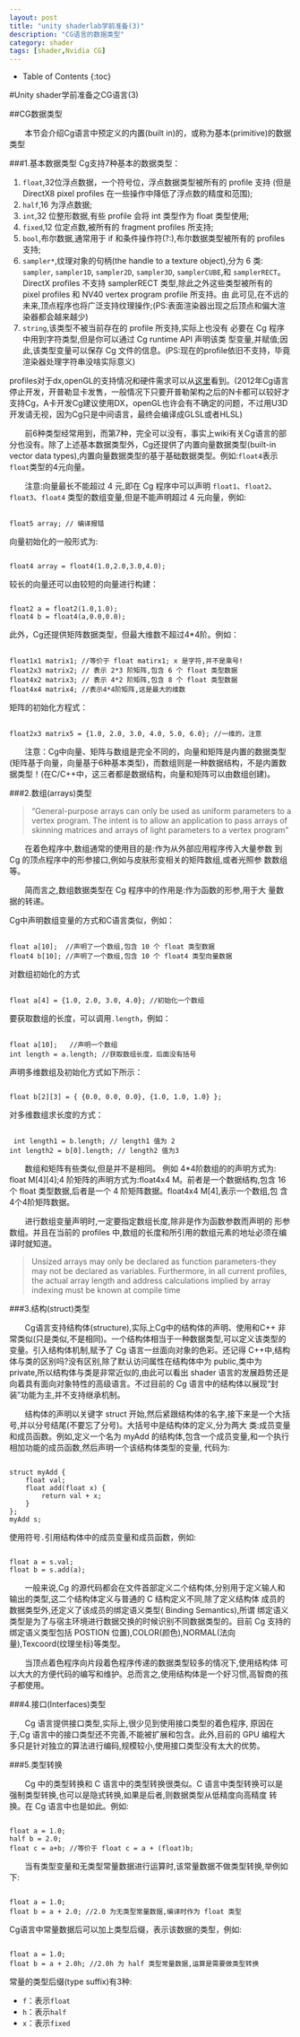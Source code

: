 ```yaml
---
layout: post
title: "unity shaderlab学前准备(3)"
description: "CG语言的数据类型"
category: shader
tags: [shader,Nvidia CG]
---
```


* Table of Contents
{:toc}

#Unity shader学前准备之CG语言(3)

##CG数据类型

&#160; &#160; &#160; &#160;本节会介绍Cg语言中预定义的内置(built in)的，或称为基本(primitive)的数据类型

###1.基本数据类型
Cg支持7种基本的数据类型：<br>
<!-- more -->
1. `float`,32位浮点数据，一个符号位，浮点数据类型被所有的 profile 支持 (但是 DirectX8 pixel profiles 在一些操作中降低了浮点数的精度和范围);<br>
2. `half`,16 为浮点数据;<br>
3. `int`,32 位整形数据,有些 profile 会将 int 类型作为 float 类型使用;<br>
4. `fixed`,12 位定点数,被所有的 fragment profiles 所支持;<br>
5. `bool`,布尔数据,通常用于 if 和条件操作符(?:),布尔数据类型被所有的
profiles 支持;<br>
6. `sampler*`,纹理对象的句柄(the handle to a texture object),分为 6 类: `sampler`, `sampler1D`, `sampler2D`, `sampler3D`, `samplerCUBE`,和 `samplerRECT`。 DirectX profiles 不支持 samplerRECT 类型,除此之外这些类型被所有的 pixel profiles 和 NV40 vertex program profile 所支持。由 此可见,在不远的未来,顶点程序也将广泛支持纹理操作;(PS:表面渲染器出现之后顶点和偏大渲染器都会越来越少)<br>
7. `string`,该类型不被当前存在的 profile 所支持,实际上也没有 必要在 Cg 程序中用到字符类型,但是你可以通过 Cg runtime API 声明该类 型变量,并赋值;因此,该类型变量可以保存 Cg 文件的信息。(PS:现在的profile依旧不支持，毕竟渲染器处理字符串没啥实际意义)<br>

profiles对于dx,openGL的支持情况和硬件需求可以从[这里](https://developer.nvidia.com/cg-profiles)看到。(2012年Cg语言停止开发，开普勒显卡发售，一般情况下只要开普勒架构之后的N卡都可以较好才支持Cg，A卡开发Cg建议使用DX，openGL也许会有不确定的问题，不过用U3D开发请无视，因为Cg只是中间语言，最终会编译成GLSL或者HLSL)

&#160; &#160; &#160; &#160;前6种类型经常用到，而第7种，完全可以没有，事实上wiki有关Cg语言的部分也没有。除了上述基本数据类型外，Cg还提供了内置向量数据类型(built-in vector data types),内置向量数据类型的基于基础数据类型。例如:`float4`表示`float`类型的4元向量。

&#160; &#160; &#160; &#160;注意:向量最长不能超过 4 元,即在 Cg 程序中可以声明 `float1`、`float2`、`float3`、`float4` 类型的数组变量,但是不能声明超过 4 元向量，例如:

<pre><code>
float5 array; // 编译报错
</code></pre>

向量初始化的一般形式为:

<pre><code>
float4 array = float4(1.0,2.0,3.0,4.0);
</code></pre>

较长的向量还可以由较短的向量进行构建：

<pre><code>
float2 a = float2(1.0,1.0);
float4 b = float4(a,0.0,0.0);
</code></pre>

此外，Cg还提供矩阵数据类型，但最大维数不超过4*4阶。例如：

<pre><code>
float1x1 matrix1; //等价于 float matirx1; x 是字符,并不是乘号! 
float2x3 matrix2; // 表示 2*3 阶矩阵,包含 6 个 float 类型数据 
float4x2 matrix3; // 表示 4*2 阶矩阵,包含 8 个 float 类型数据 
float4x4 matrix4; //表示4*4阶矩阵,这是最大的维数
</code></pre>

矩阵的初始化方程式：

<pre><code>
float2x3 matrix5 = {1.0, 2.0, 3.0, 4.0, 5.0, 6.0}; //一维的，注意
</code></pre>

&#160; &#160; &#160; &#160;注意：Cg中向量、矩阵与数组是完全不同的，向量和矩阵是内置的数据类型(矩阵基于向量，向量基于6种基本类型)，而数组则是一种数据结构，不是内置数据类型！(在C/C++中，这三者都是数据结构，向量和矩阵可以由数组创建)。

###2.数组(arrays)类型

> “General-purpose arrays can only be used as uniform parameters to a vertex program. The intent is to allow an application to pass arrays of skinning matrices and arrays of light parameters to a vertex program”

&#160; &#160; &#160; &#160;在着色程序中,数组通常的使用目的是:作为从外部应用程序传入大量参数 到 Cg 的顶点程序中的形参接口,例如与皮肤形变相关的矩阵数组,或者光照参 数数组等。

&#160; &#160; &#160; &#160;简而言之,数组数据类型在 Cg 程序中的作用是:作为函数的形参,用于大 量数据的转递。

Cg中声明数组变量的方式和C语言类似，例如：

<pre><code>
float a[10];  //声明了一个数组,包含 10 个 float 类型数据
float4 b[10]; //声明了一个数组,包含 10 个 float4 类型向量数据
</code></pre>

对数组初始化的方式

<pre><code>
float a[4] = {1.0, 2.0, 3.0, 4.0}; //初始化一个数组
</code></pre>

要获取数组的长度，可以调用`.length`，例如：

<pre><code>
float a[10];   //声明一个数组
int length = a.length; //获取数组长度，后面没有括号
</code></pre>

声明多维数组及初始化方式如下所示：

<pre><code>
float b[2][3] = { {0.0, 0.0, 0.0}, {1.0, 1.0, 1.0} };
</code></pre>

对多维数组求长度的方式：

<pre><code>
￼int length1 = b.length; // length1 值为 2
int length2 = b[0].length; // length2 值为3
</code></pre>

&#160; &#160; &#160; &#160;数组和矩阵有些类似,但是并不是相同。 例如 4*4阶数组的的声明方式为: float M[4][4];4 阶矩阵的声明方式为:float4x4 M。前者是一个数据结构,包含 16 个 float 类型数据,后者是一个 4 阶矩阵数据。float4x4 M[4],表示一个数组,包 含4个4阶矩阵数据。

&#160; &#160; &#160; &#160;进行数组变量声明时,一定要指定数组长度,除非是作为函数参数而声明的 形参数组。并且在当前的 profiles 中,数组的长度和所引用的数组元素的地址必须在编译时就知道。

>Unsized arrays may only be declared as function parameters-they may not be declared as variables. Furthermore, in all current profiles, the actual array length and address calculations implied by array indexing must be known at compile time

###3.结构(struct)类型

&#160; &#160; &#160; &#160;Cg语言支持结构体(structure),实际上Cg中的结构体的声明、使用和C++ 非常类似(只是类似,不是相同)。一个结构体相当于一种数据类型,可以定义该类型的变量。引入结构体机制,赋予了 Cg 语言一丝面向对象的色彩。还记得 C++中,结构体与类的区别吗?没有区别,除了默认访问属性在结构体中为 public,类中为 private,所以结构体与类是非常近似的,由此可以看出 shader 语言的发展趋势还是向着具有面向对象特性的高级语言。不过目前的 Cg 语言中的结构体以展现“封装”功能为主,并不支持继承机制。

&#160; &#160; &#160; &#160;结构体的声明以关键字 struct 开始,然后紧跟结构体的名字,接下来是一个大括号,并以分号结尾(不要忘了分号)。大括号中是结构体的定义,分为两大 类:成员变量和成员函数。例如,定义一个名为 myAdd 的结构体,包含一个成员变量,和一个执行相加功能的成员函数,然后声明一个该结构体类型的变量, 代码为:

<pre><code>
struct myAdd {
    float val;
    float add(float x) {
        return val + x; 
    }
}; 
myAdd s;
</code></pre>

使用符号`.`引用结构体中的成员变量和成员函数，例如:

<pre><code>
float a = s.val;
float b = s.add(a);
</code></pre>

&#160; &#160; &#160; &#160;一般来说,Cg 的源代码都会在文件首部定义二个结构体,分别用于定义输人和输出的类型,这二个结构体定义与普通的 C 结构定义不同,除了定义结构体 成员的数据类型外,还定义了该成员的绑定语义类型( Binding Semantics),所谓 绑定语义类型是为了与宿主环境进行数据交换的时候识别不同数据类型的。目前 Cg 支持的绑定语义类型包括 POSTION 位置),COLOR(颜色),NORMAL(法向量),Texcoord(纹理坐标)等类型。

&#160; &#160; &#160; &#160;当顶点着色程序向片段着色程序传递的数据类型较多的情况下,使用结构体 可以大大的方便代码的编写和维护。总而言之,使用结构体是一个好习惯,高智商的孩子都使用。

###4.接口(Interfaces)类型

&#160; &#160; &#160; &#160;Cg 语言提供接口类型,实际上,很少见到使用接口类型的着色程序, 原因在于,Cg 语言中的接口类型还不完善,不能被扩展和包含。此外,目前的 GPU 编程大多只是针对独立的算法进行编码,规模较小,使用接口类型没有太大的优势。

###5.类型转换

&#160; &#160; &#160; &#160;Cg 中的类型转换和 C 语言中的类型转换很类似。C 语言中类型转换可以是 强制类型转换,也可以是隐式转换,如果是后者,则数据类型从低精度向高精度 转换。在 Cg 语言中也是如此。例如:

<pre><code>
float a = 1.0;
half b = 2.0;
float c = a+b; //等价于 float c = a + (float)b;
</code></pre>

&#160; &#160; &#160; &#160;当有类型变量和无类型常量数据进行运算时,该常量数据不做类型转换,举例如下:

<pre><code>
float a = 1.0;
float b = a + 2.0; //2.0 为无类型常量数据,编译时作为 float 类型
</code></pre>

Cg语言中常量数据后可以加上类型后缀，表示该数据的类型，例如:

<pre><code>
float a = 1.0;
float b = a + 2.0h; //2.0h 为 half 类型常量数据,运算是需要做类型转换
</code></pre>

常量的类型后缀(type suffix)有3种:
* `f`：表示`float`
* `h`：表示`half`
* `x`：表示`fixed`
